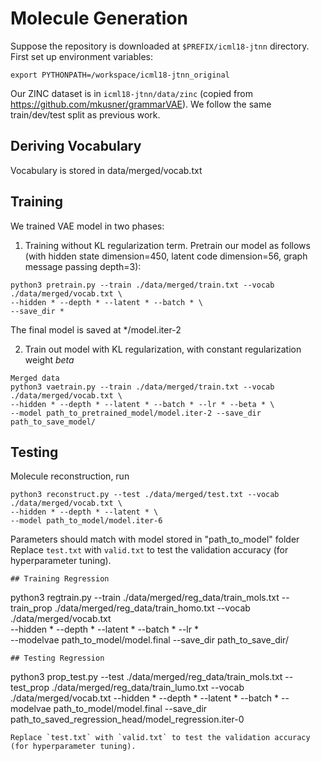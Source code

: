 # Molecule Generation
Suppose the repository is downloaded at `$PREFIX/icml18-jtnn` directory. First set up environment variables:
```
export PYTHONPATH=/workspace/icml18-jtnn_original
```
Our ZINC dataset is in `icml18-jtnn/data/zinc` (copied from https://github.com/mkusner/grammarVAE). 
We follow the same train/dev/test split as previous work. 

## Deriving Vocabulary 
Vocabulary is stored in data/merged/vocab.txt

## Training
We trained VAE model in two phases:
1. Training without KL regularization term.
Pretrain our model as follows (with hidden state dimension=450, latent code dimension=56, graph message passing depth=3):
```
python3 pretrain.py --train ./data/merged/train.txt --vocab ./data/merged/vocab.txt \
--hidden * --depth * --latent * --batch * \
--save_dir *
```
The final model is saved at */model.iter-2

2. Train out model with KL regularization, with constant regularization weight $beta$
```
Merged data
python3 vaetrain.py --train ./data/merged/train.txt --vocab ./data/merged/vocab.txt \
--hidden * --depth * --latent * --batch * --lr * --beta * \
--model path_to_pretrained_model/model.iter-2 --save_dir path_to_save_model/
```

## Testing
Molecule reconstruction, run  
```
python3 reconstruct.py --test ./data/merged/test.txt --vocab ./data/merged/vocab.txt \
--hidden * --depth * --latent * \
--model path_to_model/model.iter-6
```
Parameters should match with model stored in "path_to_model" folder
Replace `test.txt` with `valid.txt` to test the validation accuracy (for hyperparameter tuning).
```
## Training Regression
```
 python3 regtrain.py --train ./data/merged/reg_data/train_mols.txt --train_prop ./data/merged/reg_data/train_homo.txt --vocab ./data/merged/vocab.txt \
 --hidden * --depth * --latent * --batch * --lr * \
 --modelvae path_to_model/model.final --save_dir path_to_save_dir/
```
## Testing Regression
```
 python3 prop_test.py --test ./data/merged/reg_data/train_mols.txt --test_prop ./data/merged/reg_data/train_lumo.txt --vocab ./data/merged/vocab.txt --hidden * --depth * --latent * --batch * --modelvae path_to_model/model.final --save_dir path_to_saved_regression_head/model_regression.iter-0
```
Replace `test.txt` with `valid.txt` to test the validation accuracy (for hyperparameter tuning).